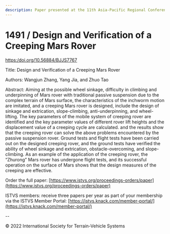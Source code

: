 ```yaml
---
description: Paper presented at the 11th Asia-Pacific Regional Conference of the ISTVS
---
```


# 1491 / Design and Verification of a Creeping Mars Rover

[https:/doi.org/10.56884/BJJS7767](https://https/doi.org/10.56884/BJJS7767)

Title: Design and Verification of a Creeping Mars Rover

Authors: Wangjun Zhang, Yang Jia, and Zhuo Tao

Abstract: Aiming at the possible wheel sinkage, difficulty in climbing and underpinning of Mars rover with traditional passive suspension due to the complex terrain of Mars surface, the characteristics of the inchworm motion are imitated, and a creeping Mars rover is designed, include the design of sinkage and extrication, slope-climbing, anti-underpinning, and wheel-lifting. The key parameters of the mobile system of creeping rover are identified and the key parameter values of different rover lift heights and the displacement value of a creeping cycle are calculated. and the results show that the creeping rover can solve the above problems encountered by the passive suspension rover. Ground tests and flight tests have been carried out on the designed creeping rover, and the ground tests have verified the ability of wheel sinkage and extrication, obstacle-overcoming, and slope-climbing. As an example of the application of the creeping rover, the “Zhurong” Mars rover has undergone flight tests, and its successful operation on the surface of Mars shows that the design measures of the creeping are effective.

Order the full paper: [https://www.istvs.org/proceedings-orders/paper](https://www.istvs.org/proceedings-orders/paper)

ISTVS members: receive three papers per year as part of your membership via the ISTVS Member Portal: [https://istvs.knack.com/member-portal/](https://istvs.knack.com/member-portal/)

\--

© 2022 International Society for Terrain-Vehicle Systems
